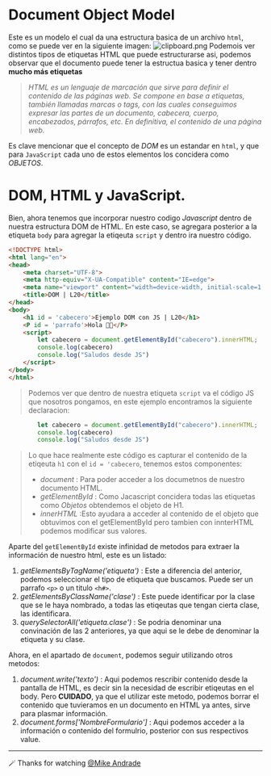 # Document Object Model

Este es un modelo el cual da una estructura basica de un archivo `html`, como se puede ver en la siguiente imagen:
![clipboard.png](https://cms-assets.tutsplus.com/cdn-cgi/image/width=850/uploads/users/30/posts/35650/image-upload/the=dom-tree.png)
Podemois ver distintos tipos de etiquetas HTML que puede  estructurarse asi, podemos observar que el documento puede tener la estructua basica y tener dentro **mucho más etiquetas** 

>_HTML es un lenguaje de marcación que sirve para definir el contenido de las páginas web. Se compone en base a etiquetas, también llamadas marcas o tags, con las cuales conseguimos expresar las partes de un documento, cabecera, cuerpo, encabezados, párrafos, etc. En definitiva, el contenido de una página web._

Es clave mencionar que el concepto de *DOM* es un estandar en `html`, y que para `JavaScript` cada uno de estos elementos los concidera como *OBJETOS*.
# DOM, HTML y JavaScript.
Bien, ahora tenemos que incorporar nuestro codigo *Javascript* dentro de nuestra estructura DOM de  HTML.
En este caso, se agregara posterior a la etiqueta `body` para agregar la etiqeuta `script` y dentro ira nuestro código.

````html
<!DOCTYPE html>
<html lang="en">
<head>
    <meta charset="UTF-8">
    <meta http-equiv="X-UA-Compatible" content="IE=edge">
    <meta name="viewport" content="width=device-width, initial-scale=1.0">
    <title>DOM | L20</title>
</head>
<body>
    <h1 id = 'cabecero'>Ejemplo DOM con JS | L20</h1>
    <P id = 'parrafo'>Hola 🚀✨</P>
    <script>
        let cabecero = document.getElementById("cabecero").innerHTML;
        console.log(cabecero)
        console.log("Saludos desde JS")
    </script>
</body>
</html>
````
> Podemos ver que dentro de nuestra etiqueta `script` va el código JS que nosotros pongamos, en este ejemplo encontramos la siguiente declaracion:

````javascript
        let cabecero = document.getElementById("cabecero").innerHTML;
        console.log(cabecero)
        console.log("Saludos desde JS")
````
> Lo que hace realmente este código es capturar el contenido de la etiqeuta `h1` con el `id = 'cabecero`, tenemos estos componentes:
> - _*document*_ : Para poder acceder a los documetnos de nuestro documento HTML.
> - *_getElementById_* : Como Jacascript concidera todas las etiquetas como *Objetos* obtendemos el objeto de H1.
> - *_innerHTML_* :Esto ayudara a acceder al contenido de el objeto que obtuvimos con el getElementById pero tambien con innterHTML podemos modificar sus valores.

Aparte del `getElementById` existe infinidad de metodos para extraer la información de nuestro html, este es un listado:

1. *_getElementsByTagName('etiqueta')_* : Este a diferencia del anterior, podemos seleccionar el tipo de etiqueta que buscamos. Puede ser un parrafo `<p>` o un titulo `<h#>`.
2. *_getElementsByClassName('clase')_* : Este puede identificar por la clase que se le haya nombrado, a todas las etiqeutas que tengan cierta clase, las identificara.
3. *_querySelectorAll('etiqueta.clase')_* : Se podria denominar una convinación de las 2 anteriores, ya que aqui se le debe de denominar la etiqueta y su clase.

Ahora, en el apartado de `document`, podemos seguir utilizando otros metodos:
   
1. *_document.write('texto')_* : Aqui podemos rescribir contenido desde la pantalla de HTML, es decir sin la necesidad de escribir etiqeutas en el body. Pero **CUIDADO**, ya que el utilizar este metodo, podemos borrar el  contenido que tuvieramos en un documento en HTML ya antes, sirve para plasmar información.
2. *_document.forms['NombreFormulario']_* : Aqui podemos acceder a la información o contenido del formulrio, posterior con sus respectivos value.

---

🪄 Thanks for watching [@Mike Andrade](https://github.com/Mike-std-cpu)